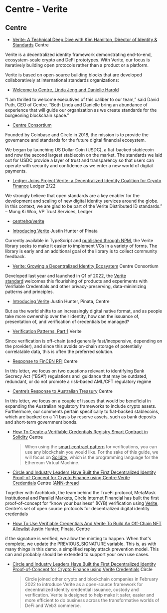 # Centre - Verite

## Centre
* [Verite: A Technical Deep Dive with Kim Hamilton, Director of Identity & Standards](https://www.centre.io/blog/verite-a-technical-deep-dive-with-kim-hamilton-director-of-identity-standards) Centre

Verite is a decentralized identity framework demonstrating end-to-end, ecosystem-scale crypto and DeFi prototypes. With Verite, our focus is iteratively building open protocols rather than a product or a platform.

Verite is based on open-source building blocks that are developed collaboratively at international standards organizations:
* [Welcome to Centre, Linda Jeng and Danielle Harold](https://www.centre.io/blog/welcome-to-centre-linda-jeng-and-danielle-harold)

“I am thrilled to welcome executives of this caliber to our team,” said David Puth, CEO of Centre. “Both Linda and Danielle bring an abundance of experience that will guide our organization as we create standards for the burgeoning blockchain space.”

* [Centre Consortium](https://www.centre.io/)

Founded by Coinbase and Circle in 2018, the mission is to provide the governance and standards for the future digital financial ecosystem.

We began by launching US Dollar Coin (USDC), a fiat-backed stablecoin and now the second largest stablecoin on the market. The standards we laid out for USDC provide a layer of trust and transparency so that users can operate with security and confidence as we enter a new world of digital payments.

* [Ledger Joins Project Verite: a Decentralized Identity Coalition for Crypto Finance](https://www.ledger.com/ledger-joins-project-verite-a-decentralized-identity-coalition-for-crypto-finance) Ledger 2/22

We strongly believe that open standards are a key enabler for the development and scaling of new digital identity services around the globe. In this context, we are glad to be part of the Verite Distributed ID standards.” – Mung Ki Woo, VP Trust Services, Ledger

* [centrehq/verite](https://github.com/centrehq/verite)

* [Introducing Verite](https://verite.id/blog/introducing-verite) Justin Hunter of Pinata

Currently available in TypeScript and [published through NPM](https://www.npmjs.com/package/verite), the Verite library seeks to make it easier to implement VCs in a variety of forms. The library is early and an additional goal of the library is to collect community feedback.

* [Verite: Growing a Decentralized Identity Ecosystem](https://www.centre.io/blog/verite-growing-a-decentralized-identity-ecosystem) Centre Consortium

Developed last year and launched in Q1 of 2022, the [Verite standard](https://verite.id/verite) welcomes this flourishing of products and experiments with Verifiable Credentials and other privacy-preserving, data-minimizing patterns and principles.

* [Introducing Verite](https://docs.centre.io/blog/introducing-verite) Justin Hunter, Pinata, Centre

But as the world shifts to an increasingly digital native format, and as people take more ownership over their identity, how can the issuance of, presentation of, and verification of credentials be managed?
* [Verification Patterns, Part 1](https://docs.centre.io/blog/verification-patterns-1) Verite

Since verification is off-chain (and generally fast/inexpensive, depending on the provider), and since this avoids on-chain storage of potentially correlatable data, this is often the preferred solution.

* [Response to FinCEN RFI](https://www.centre.io/blog/centres-response-to-fincen-rfi) Centre

In this letter, we focus on two questions relevant to identifying Bank Secrecy Act (“BSA”) regulations and  guidance that may be outdated, redundant, or do not promote a risk-based AML/CFT regulatory regime 
* [Centre’s Response to Australian Treasury](https://www.centre.io/blog/centres-response-to-australian-treasury) Centre

In this letter, we focus on a couple of issues that would be beneficial in expanding the Australian regulatory frameworks to include crypto assets. Furthermore, our comments pertain specifically to fiat-backed stablecoins, which are backed on a 1:1 basis by reserve assets, such as bank deposits and short-term government bonds.
* [How To Create a Verifiable Credentials Registry Smart Contract in Solidity](https://docs.centre.io/blog/build-a-smart-contract-registry-solidity) Centre
  > When using the [smart contract pattern](https://docs.centre.io/verite/patterns/smart-contract-verite) for verifications, you can use any blockchain you would like. For the sake of this guide, we will focus on [Solidity](https://docs.soliditylang.org/en/v0.8.11/), which is the programming language for the Ethereum Virtual Machine.

* [Circle and Industry Leaders Have Built the First Decentralized Identity Proof-of-Concept for Crypto Finance using Centre Verite Credentials](https://www.centre.io/blog/circle-and-industry-leaders-have-built-the-first-decentralized-identity-proof-of-concept-for-crypto-finance-using-centre-verite-credentials) Centre ([ANN-thread](https://twitter.com/circlepay/status/1575979855681753088)

Together with Archblock, the team behind the TrueFi protocol, MetaMask Institutional and Parallel Markets, Circle Internet Financial has built the first proof-of-concept for “know your business” (KYB) verification using [Verite](https://www.centre.io/verite/faq), Centre's set of open source protocols for decentralized digital identity credentials
* [How To Use Verifiable Credentials And Verite To Build An Off-Chain NFT Allowlist](https://docs.centre.io/blog/NFT-allowlists-with-verifiable-credentials-and-verite) Justin Hunter, Pinata, Centre

if the signature is verified, we allow the minting to happen. When that's complete, we update the PREVIOUS_SIGNATURE variable. This is, as with many things in this demo, a simplified replay attack prevention model. This can and probably should be extended to support your own use cases.
* [Circle and Industry Leaders Have Built the First Decentralized Identity Proof-of-Concept for Crypto Finance using Verite Credentials](https://www.circle.com/en/pressroom/circle-and-industry-leaders-have-built-the-first-decentralized-identity-proof-of-concept-for-crypto-finance-using-verite-credentials) Circle
  > Circle joined other crypto and blockchain companies in February 2022 to introduce Verite as a open-source framework for decentralized identity credential issuance, custody and verification. Verite is designed to help make it safer, easier and more efficient to do business across the transformative worlds of DeFi and Web3 commerce.




